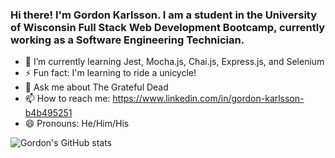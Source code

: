 ### Hi there! I'm Gordon Karlsson. I am a student in the University of Wisconsin Full Stack Web Development Bootcamp, currently working as a Software Engineering Technician.

- 🌱 I’m currently learning Jest, Mocha.js, Chai.js, Express.js, and Selenium
- ⚡ Fun fact: I'm learning to ride a unicycle!
- 💬 Ask me about The Grateful Dead
- 📫 How to reach me: https://www.linkedin.com/in/gordon-karlsson-b4b495251
- 😄 Pronouns: He/Him/His

![Gordon's GitHub stats](https://github-readme-stats.vercel.app/api?username=gpkarlsson)
<!--
**gpkarlsson/gpkarlsson** is a ✨ _special_ ✨ repository because its `README.md` (this file) appears on your GitHub profile.

Here are some ideas to get you started:

- 🔭 I’m currently working on ...

- 👯 I’m looking to collaborate on ...
- 🤔 I’m looking for help with ...




-->
